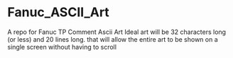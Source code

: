 # Fanuc_ASCII_Art
A repo for Fanuc TP Comment Ascii Art
Ideal art will be 32 characters long (or less) and 20 lines long. that will allow the entire art to be shown on a single screen without having to scroll
